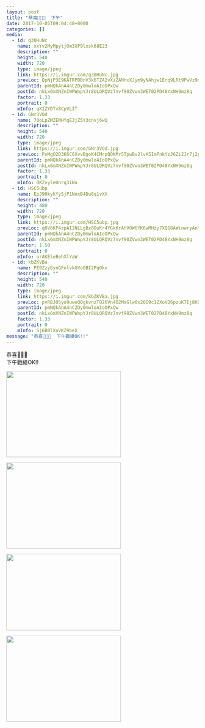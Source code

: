 ```yaml
---
layout: post
title: "恭喜🎉🎉🎉  下午" 
date: 2017-10-05T09:04:48+0000 
categories: [] 
media:
  - id: q30HuNc
    name: xxYv2MyMpytjOm3XP9lxsk68E23
    description: ""   
    height: 540
    width: 720
    type: image/jpeg
    link: https://i.imgur.com/q30HuNc.jpg
    prevLoc: QpNjP3E9KATRPBBnV3k6TZA2vXzZANhxXJym9yNAhjw1Erq9LRt9PwVz9o97szyvnyr4X0c7VRoKOJ2rirjVllr4jlf61qXRj5R6T3Q6JlGO5ktq4qDPj6mZunQyKPEQnKsrkpVADv55hYzXOKAkkqipoDAvpP02i6AmD6zG1jFEVV6YyOlgCDzkXNNYBwSxgJWlw8vmtMREV83ZwBHg4JWWBWjnSDxGwoDE15tnzKWPZp93cXZlKKA0ZzCxMAKAwnzwh5X
    parentId: pmNQkAnA4nCZDy0mwloAIoOPxQw
    postId: nkLx6mXNZnIWPWnpYJr8ULQRQVz7nvf90ZVwn3WET02PD48YxNH9mz8q
    factor: 1.33
    portrait: 0
    mInfo: qXIZYDTx8CpVLIT
  - id: GNr3VOd
    name: 70oLpZMZEMHYqEJjZ5Y3cnvj6wQ
    description: ""   
    height: 540
    width: 720
    type: image/jpeg
    link: https://i.imgur.com/GNr3VOd.jpg
    prevLoc: PoMgO2D3K6C6XvvBgoK4CMrpQOKMr5TpwBv2lvK5ImPnkYzJ6Zi2Jr7j2p28ulpNWpY16xFMNRWr0ylpCrpk55kO8RczQ0x74EMvSklrQD6AMYC41DMQq2vjuG8VMOAjN0UnoLzpP65PTMEk4kzDljtBXl7DLNz6hr8A1VNNmDHk1L8EZ77wskjowMklm0SYOPRYo94rSPWJN5XwJAC6Z9OR9qLQtVDxGDNl2PHOmx0lnYmWiOXWVgkW13SEvQMALDmW
    parentId: pmNQkAnA4nCZDy0mwloAIoOPxQw
    postId: nkLx6mXNZnIWPWnpYJr8ULQRQVz7nvf90ZVwn3WET02PD48YxNH9mz8q
    factor: 1.33
    portrait: 0
    mInfo: OKZvyleUnrq3iWa
  - id: HSC5ubp
    name: EpJ90kykYySjP1NnxB4Du8q1vXX
    description: ""   
    height: 480
    width: 720
    type: image/jpeg
    link: https://i.imgur.com/HSC5ubp.jpg
    prevLoc: q0V6KP4zpAI2NLLgBz8OuKr4YGkKrAHVOW6YK6wMHzy7XQ18AWinwryAnYn6h5LlGLy33Qcyj9M57qmytGBMXv63vnIvokGnqGzVULKq65vPnytOxoE8MR7YU192v2K5zOHZ1K1YEM4KtrGwApYqVjuyok1qM3N3FKMnrKXGzAFVkkNvjn4zU56KXQQzkZfJ03lvyrY7irDQkvLAWpUnLKXGMW3mFVQA8ny4AZTDrNG8oNR1TOoPMDXpmZuXYVAkAOAjcGk
    parentId: pmNQkAnA4nCZDy0mwloAIoOPxQw
    postId: nkLx6mXNZnIWPWnpYJr8ULQRQVz7nvf90ZVwn3WET02PD48YxNH9mz8q
    factor: 1.50
    portrait: 0
    mInfo: urAKEleBehXlYaW
  - id: kbZKVBa
    name: PE0ZzyGynGFnlvkGVoGBI2PgOkv
    description: ""   
    height: 540
    width: 720
    type: image/jpeg
    link: https://i.imgur.com/kbZKVBa.jpg
    prevLoc: pvRBJO5yo9uwoQQgkvnzTO26Vn4O2MsGlw0x20O9c1ZXoVD6pzuK7Ej8K0KDczkpvkDgGAcKRy8BZEO1ikOMW9GrkMsmlKDOKxomcw5ODE1ZyouXD0OkpwVBIxRX42vr4RixgxZVOOmXhkYBDGBW5qCr81Bl4XZBumkrEmOp4zI7NNO50Q4BH9gEZllK0wfJBQYYGZXXcz1qGJM1PMfAXW4Jqm4DTQLRVV3pkNtlDRrGYwB7Fpo77pD1Lkt9BA9VYx5Rt1W
    parentId: pmNQkAnA4nCZDy0mwloAIoOPxQw
    postId: nkLx6mXNZnIWPWnpYJr8ULQRQVz7nvf90ZVwn3WET02PD48YxNH9mz8q
    factor: 1.33
    portrait: 0
    mInfo: Sj6B0lXoVKZ9beX
message: "恭喜🎉🎉🎉  下午戰績OK!!"
---
```


恭喜🎉🎉🎉  
下午戰績OK!!


[//]: #media:  
<a href="https://i.imgur.com/q30HuNc.jpg"><img src="https://i.imgur.com/q30HuNc.jpg" height="225" width="300" /></a> 
  

<a href="https://i.imgur.com/GNr3VOd.jpg"><img src="https://i.imgur.com/GNr3VOd.jpg" height="225" width="300" /></a> 
  

<a href="https://i.imgur.com/HSC5ubp.jpg"><img src="https://i.imgur.com/HSC5ubp.jpg" height="200" width="300" /></a> 
  

<a href="https://i.imgur.com/kbZKVBa.jpg"><img src="https://i.imgur.com/kbZKVBa.jpg" height="225" width="300" /></a> 
 
